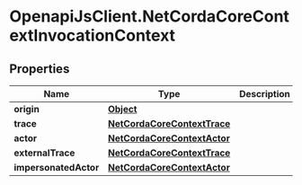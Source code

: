 # OpenapiJsClient.NetCordaCoreContextInvocationContext

## Properties

Name | Type | Description | Notes
------------ | ------------- | ------------- | -------------
**origin** | [**Object**](.md) |  | [optional] 
**trace** | [**NetCordaCoreContextTrace**](NetCordaCoreContextTrace.md) |  | [optional] 
**actor** | [**NetCordaCoreContextActor**](NetCordaCoreContextActor.md) |  | [optional] 
**externalTrace** | [**NetCordaCoreContextTrace**](NetCordaCoreContextTrace.md) |  | [optional] 
**impersonatedActor** | [**NetCordaCoreContextActor**](NetCordaCoreContextActor.md) |  | [optional] 


